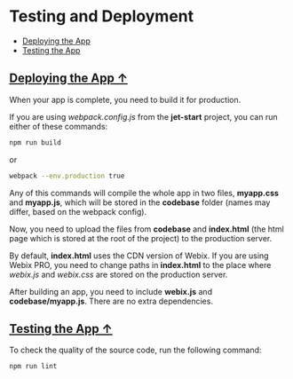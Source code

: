 <style>
.code{
    font-family: Consolas, monospace;
}
</style>

# <span id="contents">Testing and Deployment</span>

- [Deploying the App](#production)
- [Testing the App](#testing)

## [<span id="production">Deploying the App &uarr;</span>](#contents)

When your app is complete, you need to build it for production.

If you are using *webpack.config.js* from the **jet-start** project, you can run either of these commands:

```bash
npm run build
```

or

```bash
webpack --env.production true
``` 

Any of this commands will compile the whole app in two files, **myapp.css** and **myapp.js**, which will be stored in the **codebase** folder (names may differ, based on the webpack config).

Now, you need to upload the files from **codebase** and **index.html** (the html page which is stored at the root of the project) to the production server.

By default, **index.html** uses the CDN version of Webix. If you are using Webix PRO, you need to change paths in **index.html** to the place where *webix.js* and *webix.css* are stored on the production server. 

After building an app, you need to include **webix.js** and **codebase/myapp.js**. There are no extra dependencies.

## [<span id="testing">Testing the App &uarr;</span>](#contents)

To check the quality of the source code, run the following command:

```bash
npm run lint
```
